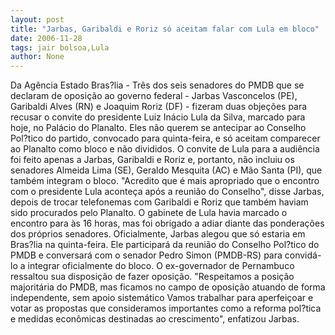 ```yaml
---
layout: post
title: "Jarbas, Garibaldi e Roriz só aceitam falar com Lula em bloco"
date: 2006-11-28
tags: jair bolsoa,Lula
author: None
---
```

Da Agência Estado
Bras?lia - Três dos seis senadores do PMDB que se declaram de oposição ao governo federal - Jarbas Vasconcelos (PE), Garibaldi Alves (RN) e Joaquim Roriz (DF) - fizeram duas objeções para recusar o convite do presidente Luiz Inácio Lula da Silva, marcado para hoje, no Palácio do Planalto. Eles não querem se antecipar ao Conselho Pol?tico do partido, convocado para quinta-feira, e só aceitam comparecer ao Planalto como bloco e não divididos. O convite de Lula para a audiência foi feito apenas a Jarbas, Garibaldi e Roriz e, portanto, não incluiu os senadores Almeida Lima (SE), Geraldo Mesquita (AC) e Mão Santa (PI), que também integram o bloco. \"Acredito que é mais apropriado que o encontro com o presidente Lula aconteça após a reunião do Conselho\", disse Jarbas, depois de trocar telefonemas com Garibaldi e Roriz que também haviam sido procurados pelo Planalto. O gabinete de Lula havia marcado o encontro para às 16 horas, mas foi obrigado a adiar diante das ponderações dos próprios senadores. Oficialmente, Jarbas alegou que só estaria em Bras?lia na quinta-feira. Ele participará da reunião do Conselho Pol?tico do PMDB e conversará com o senador Pedro Simon (PMDB-RS) para convidá-lo a integrar oficialmente do bloco. 
O ex-governador de Pernambuco ressaltou sua disposição de fazer oposição. \"Respeitamos a posição majoritária do PMDB, mas ficamos no campo de oposição atuando de forma independente, sem apoio sistemático Vamos trabalhar para aperfeiçoar e votar as propostas que consideramos importantes como a reforma pol?tica e medidas econômicas destinadas ao crescimento\", enfatizou Jarbas. 